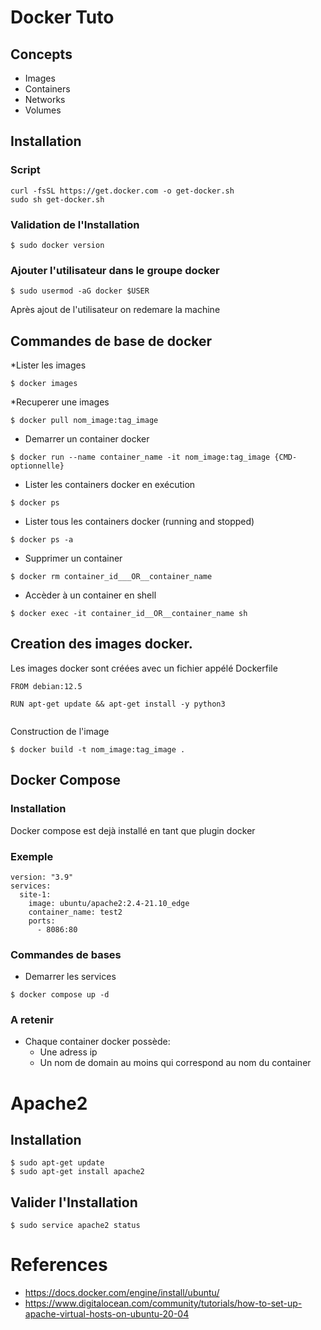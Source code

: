 # Docker Tuto

## Concepts
* Images
* Containers
* Networks
* Volumes

## Installation

### Script
```
curl -fsSL https://get.docker.com -o get-docker.sh
sudo sh get-docker.sh
```
### Validation de l'Installation
````
$ sudo docker version
````

### Ajouter l'utilisateur dans le groupe docker
```
$ sudo usermod -aG docker $USER
```
Après ajout de l'utilisateur on redemare la machine

## Commandes de base de docker
*Lister les images
```
$ docker images
```
*Recuperer une  images
```
$ docker pull nom_image:tag_image
```

* Demarrer un container docker
```
$ docker run --name container_name -it nom_image:tag_image {CMD- optionnelle}
```

-  Lister les   containers docker en exécution
```
$ docker ps
```
-  Lister tous les   containers docker (running and stopped)

```
$ docker ps -a
```

- Supprimer un container
```
$ docker rm container_id___OR__container_name
```
* Accèder à un container en shell
```
$ docker exec -it container_id__OR__container_name sh
```

## Creation des images docker.
Les images docker sont créées avec un fichier appélé Dockerfile
```
FROM debian:12.5

RUN apt-get update && apt-get install -y python3


```
  Construction de l'image
```
$ docker build -t nom_image:tag_image .
```

## Docker Compose
### Installation
Docker compose est dejà installé en tant que plugin docker
### Exemple
```
version: "3.9"
services:
  site-1:
    image: ubuntu/apache2:2.4-21.10_edge
    container_name: test2
    ports:
      - 8086:80
```
### Commandes de bases
* Demarrer les services
```
$ docker compose up -d
```

### A retenir
* Chaque container docker possède:
  * Une adress ip
  * Un nom de domain au moins qui correspond au nom du container

# Apache2 
## Installation
```
$ sudo apt-get update
$ sudo apt-get install apache2
```
## Valider l'Installation

```
$ sudo service apache2 status
```


# References
* https://docs.docker.com/engine/install/ubuntu/
* https://www.digitalocean.com/community/tutorials/how-to-set-up-apache-virtual-hosts-on-ubuntu-20-04
